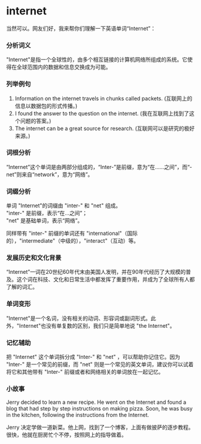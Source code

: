 # internet

当然可以。网友们好，我来帮你们理解一下英语单词“Internet”：

  

### 分析词义

  

"Internet"是指一个全球性的，由多个相互链接的计算机网络所组成的系统。它使得在全球范围内的数据和信息交换成为可能。

  

### 列举例句

  

1.  Information on the internet travels in chunks called packets. (互联网上的信息以数据包的形式传播。)
2.  I found the answer to the question on the internet. (我在互联网上找到了这个问题的答案。)
3.  The internet can be a great source for research. (互联网可以是研究的极好来源。)

  

### 词根分析

  

“Internet”这个单词是由两部分组成的，“Inter-”是前缀，意为“在……之间”，而“-net”则来自“network”，意为“网络”。

  

### 词缀分析

  

单词 "Internet"的词缀由 "inter-" 和 "net" 组成。  
"inter-" 是前缀，表示“在...之间”；  
"net" 是基础单词，表示“网络”。

  

同样带有 "inter-" 前缀的单词还有 "international"（国际的），"intermediate"（中级的），"interact"（互动）等。

  

### 发展历史和文化背景

  

“Internet”一词在20世纪60年代末由美国人发明，并在90年代经历了大规模的普及。这个词在科技、文化和日常生活中都发挥了重要作用，并成为了全球所有人都了解的词汇。

  

### 单词变形

  

"Internet"是一个名词，没有相关的动词、形容词或副词形式。此外，"Internet"也没有单复数的区别，我们只是简单地说 "the Internet"。

  

### 记忆辅助

  

把 "Internet" 这个单词拆分成 "Inter-" 和 "net" ，可以帮助你记住它。因为 "Inter-" 是一个常见的前缀，而 "net" 则是一个常见的英文单词，建议你可以试着将它和其他带有 "Inter-" 前缀或者和网络相关的单词放在一起记忆。

  

### 小故事

  

Jerry decided to learn a new recipe. He went on the Internet and found a blog that had step by step instructions on making pizza. Soon, he was busy in the kitchen, following the instructions from the Internet.

  

Jerry 决定学做一道新菜。他上网，找到了一个博客，上面有做披萨的逐步教程。很快，他就在厨房忙个不停，按照网上的指导做着。
